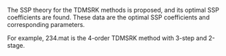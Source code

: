 The SSP theory for the TDMSRK methods is proposed, and its optimal SSP coefficients are found.
These data are the optimal SSP coefficients and corresponding parameters.

For example, 234.mat is the 4-order TDMSRK method with 3-step and 2-stage.
